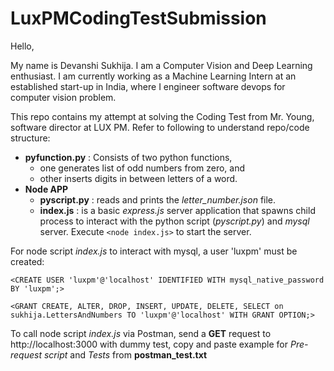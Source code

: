 # LuxPMCodingTestSubmission

Hello,

My name is Devanshi Sukhija. I am a Computer Vision and Deep Learning enthusiast. I am currently working as a Machine Learning Intern at an established start-up in India, where I engineer software devops for computer vision problem.

This repo contains my attempt at solving the Coding Test from Mr. Young, software director at LUX PM. Refer to following to understand repo/code structure:

* **pyfunction.py** : Consists of two python functions,
  * one generates list of odd numbers from zero, and
  * other inserts digits in between letters of a word.
* **Node APP**
  * **pyscript.py** : reads and prints the _letter_number.json_ file.  
  * **index.js** : is a basic _express.js_ server application that spawns child process to interact with the python script (_pyscript.py_) and _mysql_ server. Execute `<node index.js>` to start the server.

For node script _index.js_ to interact with mysql, a user 'luxpm' must be created:

`<CREATE USER 'luxpm'@'localhost' IDENTIFIED WITH mysql_native_password BY 'luxpm';>`

`<GRANT CREATE, ALTER, DROP, INSERT, UPDATE, DELETE, SELECT on sukhija.LettersAndNumbers TO 'luxpm'@'localhost' WITH GRANT OPTION;>`

To call node script _index.js_ via Postman, send a **GET** request to http://localhost:3000 with dummy test, copy and paste example for _Pre-request script_ and _Tests_ from **postman_test.txt**








